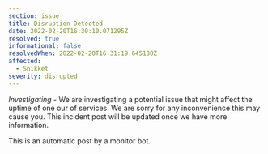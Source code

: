 ```yaml
---
section: issue
title: Disruption Detected
date: 2022-02-20T16:30:10.071295Z
resolved: true
informational: false
resolvedWhen: 2022-02-20T16:31:19.645180Z
affected:
  - Snikket
severity: disrupted
---
```

*Investigating* - We are investigating a potential issue that might affect the uptime of one our of services. We are sorry for any inconvenience this may cause you. This incident post will be updated once we have more information.

This is an automatic post by a monitor bot.
        